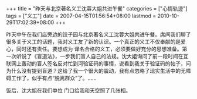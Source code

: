 +++
title = "昨天与北京著名义工沈蓉大姐共进午餐"
categories = ["心情轨迹"]
tags = ["义工"]
date = 2007-04-15T01:56:54+08:00
lastmod = 2010-10-29T17:02:39+08:00
+++



昨天中午在我们店旁边的饺子园与北京著名义工沈蓉大姐共进午餐。席间我们聊了很多关于义工的话题，我对义工友了新的认识。一个真正的义工不仅奉献的是爱心，同时还有责任。要想成为 译名合格的义工，必须要做好充分的思想准备。第一次听说了《盲道法》，一步我们盲人自己的法规。沈大姐询问了前一段时间在互联网上轰动的盲人签名反对忙到河验证码的事情，说看到我关于验证码的帖子，问为什么没有提到盲道？这给了我一个很大的震动，我有点忽略了现实生活中的无障碍工作了，似乎有点“脱离群众”了。……

饭后，沈大姐在我们单位 门口给我和天空照了几张相。